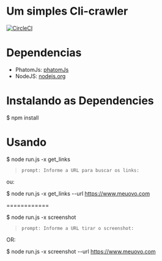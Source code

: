 
Um simples Cli-crawler
==

[![CircleCI](https://circleci.com/gh/talesbaz/johnnieCrawler/tree/master.svg?style=svg)](https://circleci.com/gh/talesbaz/johnnieCrawler/tree/master)

Dependencias
============
* PhatomJs: [phatomJs](http://phantomjs.org/download.html)
* NodeJS: [nodejs.org](http://nodejs.org)

Instalando as Dependencies
============
$ npm install

Usando
============

$ node run.js -x get_links

> `prompt: Informe a URL para buscar os links:`

ou:

$ node run.js -x get_links --url https://www.meuovo.com

============

$ node run.js -x screenshot

> `prompt: Informe a URL tirar o screenshot:`

OR:

$ node run.js -x screenshot --url https://www.meuovo.com
